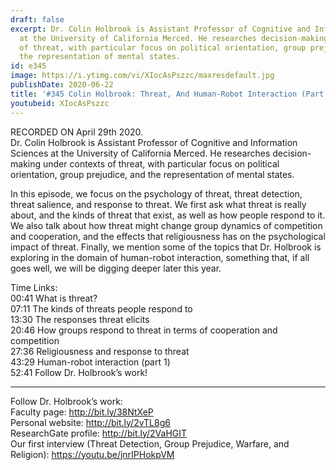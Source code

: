 ```yaml
---
draft: false
excerpt: Dr. Colin Holbrook is Assistant Professor of Cognitive and Information Sciences
  at the University of California Merced. He researches decision-making under contexts
  of threat, with particular focus on political orientation, group prejudice, and
  the representation of mental states.
id: e345
image: https://i.ytimg.com/vi/XIocAsPszzc/maxresdefault.jpg
publishDate: 2020-06-22
title: '#345 Colin Holbrook: Threat, And Human-Robot Interaction (Part 1)'
youtubeid: XIocAsPszzc
---
```

RECORDED ON April 29th 2020.  
Dr. Colin Holbrook is Assistant Professor of Cognitive and Information Sciences at the University of California Merced. He researches decision-making under contexts of threat, with particular focus on political orientation, group prejudice, and the representation of mental states.

In this episode, we focus on the psychology of threat, threat detection, threat salience, and response to threat. We first ask what threat is really about, and the kinds of threat that exist, as well as how people respond to it. We also talk about how threat might change group dynamics of competition and cooperation, and the effects that religiousness has on the psychological impact of threat. Finally, we mention some of the topics that Dr. Holbrook is exploring in the domain of human-robot interaction, something that, if all goes well, we will be digging deeper later this year.

Time Links:  
00:41  What is threat?  
07:11  The kinds of threats people respond to  
13:30  The responses threat elicits  
20:46  How groups respond to threat in terms of cooperation and competition  
27:36  Religiousness and response to threat  
43:29  Human-robot interaction (part 1)  
52:41  Follow Dr. Holbrook’s work!

---

Follow Dr. Holbrook’s work:  
Faculty page: http://bit.ly/38NtXeP  
Personal website: http://bit.ly/2vTL8g6  
ResearchGate profile: http://bit.ly/2VaHGIT  
Our first interview (Threat Detection, Group Prejudice, Warfare, and Religion): https://youtu.be/jnrIPHokpVM
